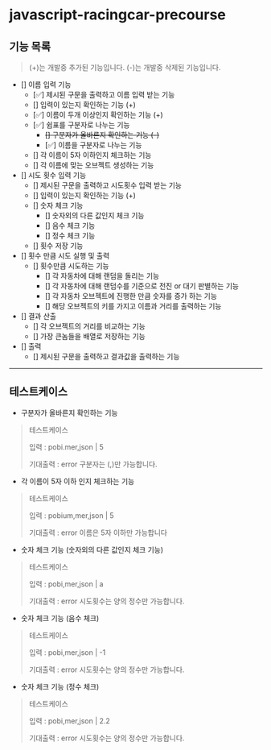 # javascript-racingcar-precourse

## 기능 목록

> (+)는 개발중 추가된 기능입니다.
> (-)는 개발중 삭제된 기능입니다.

- [] 이름 입력 기능
  - [✅] 제시된 구문을 출력하고 이름 입력 받는 기능
  - [] 입력이 있는지 확인하는 기능 (+)
  - [✅] 이름이 두개 이상인지 확인하는 기능 (+)
  - [✅] 쉼표를 구분자로 나누는 기능
    - ~~[] 구분자가 올바른지 확인하는 기능 (-)~~
    - [✅] 이름을 구분자로 나누는 기능
  - [] 각 이름이 5자 이하인지 체크하는 기능
  - [] 각 이름에 맞는 오브젝트 생성하는 기능
- [] 시도 횟수 입력 기능
  - [] 제시된 구문을 출력하고 시도횟수 입력 받는 기능
  - [] 입력이 있는지 확인하는 기능 (+)
  - [] 숫자 체크 기능
    - [] 숫자외의 다른 값인지 체크 기능
    - [] 음수 체크 기능
    - [] 정수 체크 기능
  - [] 횟수 저장 기능
- [] 횟수 만큼 시도 실행 및 출력
  - [] 횟수만큼 시도하는 기능
    - [] 각 자동차에 대해 랜덤을 돌리는 기능
    - [] 각 자동차에 대해 랜덤수를 기준으로 전진 or 대기 판별하는 기능
    - [] 각 자동차 오브젝트에 진행한 만큼 숫자를 증가 하는 기능
    - [] 해당 오브젝트의 키를 가지고 이름과 거리를 출력하는 기능
- [] 결과 산출
  - [] 각 오브젝트의 거리를 비교하는 기능
  - [] 가장 큰놈들을 배열로 저장하는 기능
- [] 출력
  - [] 제시된 구문을 출력하고 결과값을 출력하는 기능

---

## 테스트케이스

- 구분자가 올바른지 확인하는 기능

> 테스트케이스
>
> 입력 : pobi.mer,json | 5
>
> 기대출력 : error 구분자는 (,)만 가능합니다.

- 각 이름이 5자 이하 인지 체크하는 기능

> 테스트케이스
>
> 입력 : pobium,mer,json | 5
>
> 기대출력 : error 이름은 5자 이하만 가능합니다

- 숫자 체크 기능 (숫자외의 다른 값인지 체크 기능)

> 테스트케이스
>
> 입력 : pobi,mer,json | a
>
> 기대출력 : error 시도횟수는 양의 정수만 가능합니다.

- 숫자 체크 기능 (음수 체크)

> 테스트케이스
>
> 입력 : pobi,mer,json | -1
>
> 기대출력 : error 시도횟수는 양의 정수만 가능합니다.

- 숫자 체크 기능 (정수 체크)

> 테스트케이스
>
> 입력 : pobi,mer,json | 2.2
>
> 기대출력 : error 시도횟수는 양의 정수만 가능합니다.
